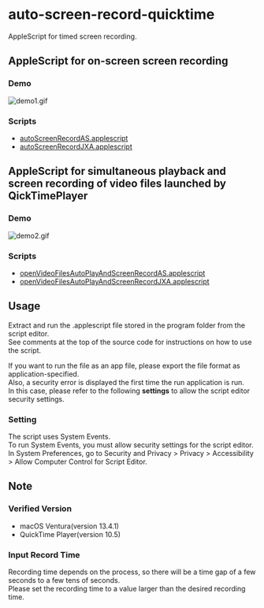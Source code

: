 # auto-screen-record-quicktime

AppleScript for timed screen recording.

## AppleScript for on-screen screen recording

### Demo

![demo1.gif](.demofile/demo1.gif)

### Scripts

- [autoScreenRecordAS.applescript](./applescript/autoScreenRecordAS.applescript)
- [autoScreenRecordJXA.applescript](./applescript/autoScreenRecordJXA.applescript)

## AppleScript for simultaneous playback and screen recording of video files launched by QickTimePlayer

### Demo

![demo2.gif](.demofile/demo2.gif)

### Scripts

- [openVideoFilesAutoPlayAndScreenRecordAS.applescript](./applescript/openVideoFilesAutoPlayAndScreenRecordAS.applescript)
- [openVideoFilesAutoPlayAndScreenRecordJXA.applescript](./applescript/openVideoFilesAutoPlayAndScreenRecordJXA.applescript)

## Usage

Extract and run the .applescript file stored in the program folder from the script editor.  
See comments at the top of the source code for instructions on how to use the script.

If you want to run the file as an app file, please export the file format as application-specified.  
Also, a security error is displayed the first time the run application is run.  
In this case, please refer to the following **settings** to allow the script editor security settings.

### Setting

The script uses System Events.  
To run System Events, you must allow security settings for the script editor.  
In System Preferences, go to Security and Privacy > Privacy > Accessibility > Allow Computer Control for Script Editor.

## Note

### Verified Version

- macOS Ventura(version 13.4.1)  
- QuickTime Player(version 10.5)

### Input Record Time

Recording time depends on the process, so there will be a time gap of a few seconds to a few tens of seconds.  
Please set the recording time to a value larger than the desired recording time.
